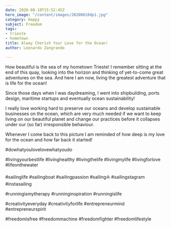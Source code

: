 ```yaml
---
date: 2020-08-10T15:52:45Z
hero_image: "/content/images/20200810dp1.jpg"
category: Happy
subject: Freedom
tags:
- trieste
- hometown
title: Alway Cherish Your Love for the Ocean!
author: Leonardo Zangrando

---
```

How beautiful is the sea of my hometown Trieste! I remember sitting at the end of this quay, looking into the horizon and thinking of yet-to-come great adventures on the sea. And here I am now, living the greatest adventure that is life for the ocean!

Since those days when I was daydreaming, I went into shipbuilding, ports design, maritime startups and eventually ocean sustainability! 

I really love working hard to preserve our oceans and develop sustainable businesses on the ocean, which are very much needed if we want to keep living on our beautiful planet and change our practices before it collapses  under our (so far) irresponsible behaviour.

Whenever I come back to this picture I am reminded of how deep is my love for the ocean and how far back it started!

\#dowhatyoulovelovewhatyoudo

\#livingyourbestlife #livinghealthy #livingthelife #livingmylife #livingforlove #lifeonthewater

\#sailinglife #sailingboat #sailingpassion #sailing⛵ #sailingstagram #instasailing

\#runningismytherapy #runninginspiration #runningislife

\#creativityeveryday #creativityforlife #entrepreneurmind #entrepreneurspirit

\#freedomisfree #freedommachine #freedomfighter #freedomlifestyle